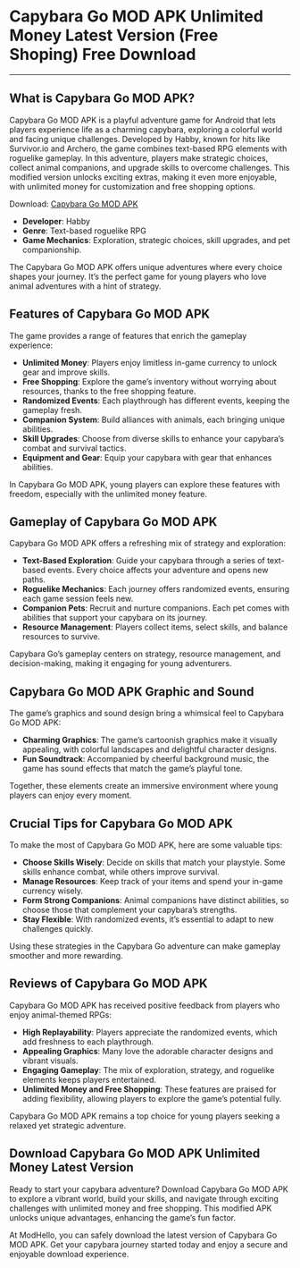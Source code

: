 # Capybara Go MOD APK Unlimited Money Latest Version (Free Shoping) Free Download

---

## What is Capybara Go MOD APK?

Capybara Go MOD APK is a playful adventure game for Android that lets players experience life as a charming capybara, exploring a colorful world and facing unique challenges. Developed by Habby, known for hits like Survivor.io and Archero, the game combines text-based RPG elements with roguelike gameplay. In this adventure, players make strategic choices, collect animal companions, and upgrade skills to overcome challenges. This modified version unlocks exciting extras, making it even more enjoyable, with unlimited money for customization and free shopping options.

Download: [Capybara Go MOD APK](https://modhello.com/capybara-go/)

- **Developer**: Habby  
- **Genre**: Text-based roguelike RPG  
- **Game Mechanics**: Exploration, strategic choices, skill upgrades, and pet companionship.

The Capybara Go MOD APK offers unique adventures where every choice shapes your journey. It’s the perfect game for young players who love animal adventures with a hint of strategy.

## Features of Capybara Go MOD APK

The game provides a range of features that enrich the gameplay experience:

- **Unlimited Money**: Players enjoy limitless in-game currency to unlock gear and improve skills.
- **Free Shopping**: Explore the game’s inventory without worrying about resources, thanks to the free shopping feature.
- **Randomized Events**: Each playthrough has different events, keeping the gameplay fresh.
- **Companion System**: Build alliances with animals, each bringing unique abilities.
- **Skill Upgrades**: Choose from diverse skills to enhance your capybara’s combat and survival tactics.
- **Equipment and Gear**: Equip your capybara with gear that enhances abilities.
  
In Capybara Go MOD APK, young players can explore these features with freedom, especially with the unlimited money feature.

## Gameplay of Capybara Go MOD APK

Capybara Go MOD APK offers a refreshing mix of strategy and exploration:

- **Text-Based Exploration**: Guide your capybara through a series of text-based events. Every choice affects your adventure and opens new paths.
- **Roguelike Mechanics**: Each journey offers randomized events, ensuring each game session feels new.
- **Companion Pets**: Recruit and nurture companions. Each pet comes with abilities that support your capybara on its journey.
- **Resource Management**: Players collect items, select skills, and balance resources to survive.

Capybara Go’s gameplay centers on strategy, resource management, and decision-making, making it engaging for young adventurers.

## Capybara Go MOD APK Graphic and Sound

The game’s graphics and sound design bring a whimsical feel to Capybara Go MOD APK:

- **Charming Graphics**: The game’s cartoonish graphics make it visually appealing, with colorful landscapes and delightful character designs.
- **Fun Soundtrack**: Accompanied by cheerful background music, the game has sound effects that match the game’s playful tone.
  
Together, these elements create an immersive environment where young players can enjoy every moment.

## Crucial Tips for Capybara Go MOD APK

To make the most of Capybara Go MOD APK, here are some valuable tips:

- **Choose Skills Wisely**: Decide on skills that match your playstyle. Some skills enhance combat, while others improve survival.
- **Manage Resources**: Keep track of your items and spend your in-game currency wisely.
- **Form Strong Companions**: Animal companions have distinct abilities, so choose those that complement your capybara’s strengths.
- **Stay Flexible**: With randomized events, it’s essential to adapt to new challenges quickly.
  
Using these strategies in the Capybara Go adventure can make gameplay smoother and more rewarding.

## Reviews of Capybara Go MOD APK

Capybara Go MOD APK has received positive feedback from players who enjoy animal-themed RPGs:

- **High Replayability**: Players appreciate the randomized events, which add freshness to each playthrough.
- **Appealing Graphics**: Many love the adorable character designs and vibrant visuals.
- **Engaging Gameplay**: The mix of exploration, strategy, and roguelike elements keeps players entertained.
- **Unlimited Money and Free Shopping**: These features are praised for adding flexibility, allowing players to explore the game’s potential fully.
  
Capybara Go MOD APK remains a top choice for young players seeking a relaxed yet strategic adventure.

## Download Capybara Go MOD APK Unlimited Money Latest Version

Ready to start your capybara adventure? Download Capybara Go MOD APK to explore a vibrant world, build your skills, and navigate through exciting challenges with unlimited money and free shopping. This modified APK unlocks unique advantages, enhancing the game’s fun factor.

At ModHello, you can safely download the latest version of Capybara Go MOD APK. Get your capybara journey started today and enjoy a secure and enjoyable download experience.
